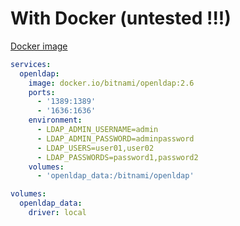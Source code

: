 # With Docker (untested !!!)

[Docker image](https://hub.docker.com/r/bitnami/openldap)

```yaml
services:
  openldap:
    image: docker.io/bitnami/openldap:2.6
    ports:
      - '1389:1389'
      - '1636:1636'
    environment:
      - LDAP_ADMIN_USERNAME=admin
      - LDAP_ADMIN_PASSWORD=adminpassword
      - LDAP_USERS=user01,user02
      - LDAP_PASSWORDS=password1,password2
    volumes:
      - 'openldap_data:/bitnami/openldap'

volumes:
  openldap_data:
    driver: local
```
